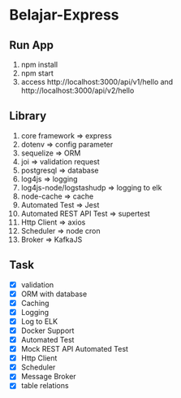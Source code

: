# Belajar-Express

## Run App

1. npm install
2. npm start
3. access http://localhost:3000/api/v1/hello and http://localhost:3000/api/v2/hello

## Library

1. core framework => express
2. dotenv => config parameter
3. sequelize => ORM
4. joi => validation request
5. postgresql => database
6. log4js => logging
7. log4js-node/logstashudp => logging to elk
8. node-cache => cache
9. Automated Test => Jest
10. Automated REST API Test => supertest
11. Http Client => axios
12. Scheduler => node cron
13. Broker => KafkaJS

## Task

-   [x] validation
-   [x] ORM with database
-   [x] Caching
-   [x] Logging
-   [x] Log to ELK
-   [x] Docker Support
-   [x] Automated Test
-   [x] Mock REST API Automated Test
-   [x] Http Client
-   [x] Scheduler
-   [x] Message Broker
-   [x] table relations
